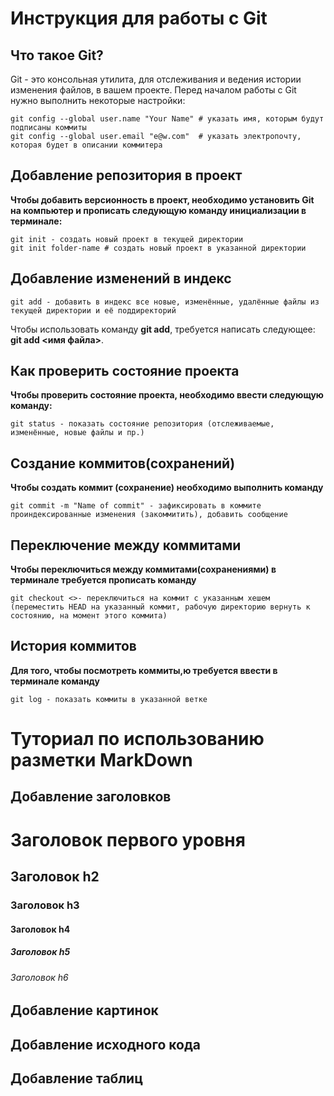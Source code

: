 # Инструкция для работы с Git

## Что такое Git?
Git - это консольная утилита, для отслеживания и ведения истории изменения файлов, в вашем проекте.
Перед началом работы c Git нужно выполнить некоторые настройки:
```fix
git config --global user.name "Your Name" # указать имя, которым будут подписаны коммиты
git config --global user.email "e@w.com"  # указать электропочту, которая будет в описании коммитера
```
## Добавление репозитория в проект
**Чтобы добавить версионность в проект, необходимо установить Git на компьютер и прописать следующую команду инициализации в терминале:**
```fix
git init - cоздать новый проект в текущей директории
git init folder-name # создать новый проект в указанной директории
```
## Добавление изменений в индекс
```fix
git add - добавить в индекс все новые, изменённые, удалённые файлы из текущей директории и её поддиректорий
```
Чтобы использовать команду **git add**, требуется написать следующее: **git add <имя файла>**.
## Как проверить состояние проекта

**Чтобы проверить состояние проекта, необходимо ввести следующую команду:**
```fix
git status - показать состояние репозитория (отслеживаемые, изменённые, новые файлы и пр.)
```
## Создание коммитов(сохранений)
**Чтобы создать коммит (сохранение) необходимо выполнить команду**
```fix
git commit -m "Name of commit" - зафиксировать в коммите проиндексированные изменения (закоммитить), добавить сообщение
```
## Переключение между коммитами
**Чтобы переключиться между коммитами(сохранениями) в терминале требуется прописать команду**
```fix
git checkout <>- переключиться на коммит с указанным хешем (переместить HEAD на указанный коммит, рабочую директорию вернуть к состоянию, на момент этого коммита)
```
## История коммитов
**Для того, чтобы посмотреть коммиты,ю требуется ввести в терминале команду**
```fix
git log - показать коммиты в указанной ветке
```
# Туториал по использованию разметки MarkDown

## Добавление заголовков

# Заголовок первого уровня #
## Заголовок h2
### Заголовок h3
#### Заголовок h4
##### Заголовок h5
###### Заголовок h6




## Добавление картинок




## Добавление исходного кода 



## Добавление таблиц
